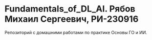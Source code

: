 # Fundamentals_of_DL_AI. Рябов Михаил Сергеевич, РИ-230916
Репозиторий с домашними работами по практике Основы ГО и ИИ.



